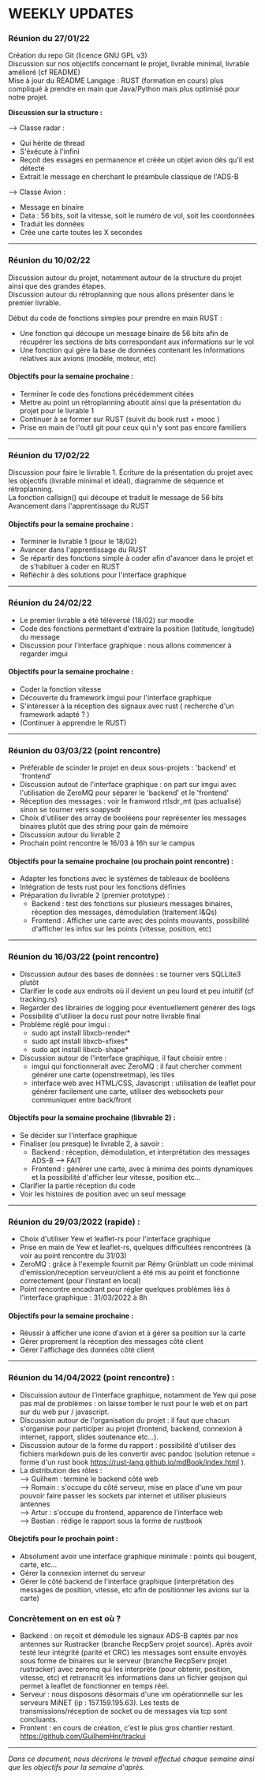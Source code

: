 # WEEKLY UPDATES

### Réunion du 27/01/22

Création du repo Git (licence GNU GPL v3)  
Discussion sur nos objectifs concernant le projet, livrable minimal, livrable amélioré (cf README)  
Mise à jour du README
Langage : RUST (formation en cours) plus compliqué à prendre en main que Java/Python mais plus optimisé pour notre projet.

**Discussion sur la structure :**  
  
--> Classe radar :  
* Qui hérite de thread  
* S'éxécute à l'infini
* Reçoit des essages en permanence et créée un objet avion dès qu'il est détecté
* Extrait le message en cherchant le préambule classique de l'ADS-B

--> Classe Avion :  
  
* Message en binaire
* Data : 56 bits, soit la vitesse, soit le numéro de vol, soit les coordonnées 
* Traduit les données 
* Crée une carte toutes les X secondes  
   
---
  
### Réunion du 10/02/22

Discussion autour du projet, notamment autour de la structure du projet ainsi que des grandes étapes.  
Discussion autour du rétroplanning que nous allons présenter dans le premier livrable. 

Début du code de fonctions simples pour prendre en main RUST : 
* Une fonction qui découpe un message binaire de 56 bits afin de récupérer les sections de bits correspondant aux informations sur le vol
* Une fonction qui gère la base de données contenant les informations relatives aux avions (modèle, moteur, etc)

#### Objectifs pour la semaine prochaine :  
* Terminer le code des fonctions précédemment citées
* Mettre au point un rétroplanning aboutit ainsi que la présentation du projet pour le livrable 1
* Continuer à se former sur RUST (suivit du book rust + mooc )
* Prise en main de l'outil git pour ceux qui n'y sont pas encore familiers  

---

### Réunion du 17/02/22

Discussion pour faire le livrable 1. 
Écriture de la présentation du projet avec les objectifs (livrable minimal et idéal), diagramme de séquence et rétroplanning.  
La fonction callsign() qui découpe et traduit le message de 56 bits 
Avancement dans l'apprentissage du RUST

#### Objectifs pour la semaine prochaine : 
* Terminer le livrable 1 (pour le 18/02)
* Avancer dans l'apprentissage du RUST
* Se répartir des fonctions simple à coder afin d'avancer dans le projet et de s'habituer à coder en RUST
* Réfléchir à des solutions pour l'interface graphique  

---

### Réunion du 24/02/22  

* Le premier livrable a été téléversé (18/02) sur moodle
* Code des fonctions permettant d'extraire la position (latitude, longitude) du message
* Discussion pour l'interface graphique : nous allons commencer à regarder imgui
  
#### Objectifs pour la semaine prochaine :  
* Coder la fonction vitesse
* Découverte du framework imgui pour l'interface graphique
* S'intéresser à la réception des signaux avec rust ( recherche d'un framework adapté ? )
* (Continuer à apprendre le RUST)

--- 

### Réunion du 03/03/22 (point rencontre)  

* Préférable de scinder le projet en deux sous-projets : 'backend' et 'frontend'
* Discussion autout de l'interface graphique : on part sur imgui avec l'utilisation de ZeroMQ pour séparer le 'backend' et le 'frontend'
* Réception des messages : voir le framword rtlsdr_mt (pas actualisé) sinon se tourner vers soapysdr
* Choix d'utiliser des array de booléens pour représenter les messages binaires plutôt que des string pour gain de mémoire
* Discussion autour du livrable 2
* Prochain point rencontre le 16/03 à 16h sur le campus

#### Objectifs pour la semaine prochaine (ou prochain point rencontre) :  

* Adapter les fonctions avec le systèmes de tableaux de booléens
* Intégration de tests rust pour les fonctions définies
* Préparation du livrable 2 (premier prototype) : 
  * Backend : test des fonctions sur plusieurs messages binaires, réception des messages, démodulation (traitement I&Qs)
  * Frontend : Afficher une carte avec des points mouvants, possibilité d'afficher les infos sur les points (vitesse, position, etc)

---

### Réunion du 16/03/22 (point rencontre)  

* Discussion autour des bases de données : se tourner vers SQLLite3 plutôt 
* Clarifier le code aux endroits où il devient un peu lourd et peu intuitif (cf tracking.rs)
* Regarder des librairies de logging pour éventuellement générer des logs
* Possibilité d'utiliser la docu rust pour notre livrable final
* Problème réglé pour imgui :
  * sudo apt install libxcb-render*
  * sudo apt install libxcb-xfixes*
  * sudo apt install libxcb-shape*
* Discussion autour de l'interface graphique, il faut choisir entre :  
  * imgui qui fonctionnerait avec ZeroMQ : il faut chercher comment générer une carte (openstreetmap), les tiles
  * interface web avec HTML/CSS, Javascript : utilisation de leaflet pour générer facilement une carte, utiliser des websockets pour communiquer entre back/front

#### Objectifs pour la semaine prochaine (libvrable 2) :  

* Se décider sur l'interface graphique
* Finaliser (ou presque) le livrable 2, à savoir :  
  * Backend : réception, démodulation, et interprétation des messages ADS-B --> FAIT
  * Frontend : générer une carte, avec à minima des points dynamiques et la possibilité d'afficher leur vitesse, position etc...
* Clarifier la partie réception du code
* Voir les histoires de position avec un seul message

---

### Réunion du 29/03/2022 (rapide) :  

* Choix d'utiliser Yew et leaflet-rs pour l'interface graphique
* Prise en main de Yew et leaflet-rs, quelques difficultées rencontrées (à voir au point rencontre du 31/03)
* ZeroMQ : grâce à l'exemple fournit par  Rémy Grünblatt un code minimal d'emission/reception serveur/client a été mis au point et fonctionne correctement (pour l'instant en local)
* Point rencontre encadrant pour régler quelques problèmes liés à l'interface graphique : 31/03/2022 à 8h


#### Objectifs pour la semaine prochaine :

* Réussir à afficher une icone d'avion et à gérer sa position sur la carte
* Gérer proprement la réception des messages côté client
* Gérer l'affichage des données côté client

---

### Réunion du 14/04/2022 (point rencontre) :  

* Discuission autour de l'interface graphique, notamment de Yew qui pose pas mal de problèmes : on laisse tomber le rust pour le web et on part sur du web pur / javascript.
* Discussion autour de l'organisation du projet : il faut que chacun s'organise pour participer au projet (frontend, backend, connexion à internet, rapport, slides soutenance etc...).
* Discussion autour de la forme du rapport : possibilité d'utiliser des fichiers markdown puis de les convertir avec pandoc (solution retenue = forme d'un rust book https://rust-lang.github.io/mdBook/index.html ).
* La distribution des rôles :  
--> Guilhem : termine le backend côté web  
--> Romain : s'occupe du côté serveur, mise en place d'une vm pour pouvoir faire passer les sockets par internet et utiliser plusieurs antennes  
--> Artur : s'occupe du frontend, apparence de l'interface web  
--> Bastian : rédige le rapport sous la forme de rustbook  

#### Obejctifs pour le prochain point :  
* Absolument avoir une interface graphique minimale : points qui bougent, carte, etc...
* Gérer la connexion internet du serveur
* Gérer le côté backend de l'interface graphique (interprétation des messages de position, vitesse, etc afin de positionner les avions sur la carte)

### Concrètement on en est où ? 
* Backend : on reçoit et démodule les signaux ADS-B captés par nos antennes sur Rustracker (branche RecpServ projet source). Après avoir testé leur intégrité (parité et CRC) les messages sont ensuite envoyés sous forme de binaires sur le serveur (branche RecpServ projet rustracker) avec zeromq qui les interprète (pour obtenir, position, vitesse, etc) et retranscrit les informations dans un fichier geojson qui permet à leaflet de fonctionner en temps réel.
* Serveur : nous disposons désormais d'une vm opérationnelle sur les serveurs MiNET (ip : 157.159.195.63). Les tests de transmissions/réception de socket ou de messages via tcp sont concluants.
* Frontent : en cours de création, c'est le plus gros chantier restant. https://github.com/GuilhemHnr/trackui

--- 

*Dans ce document, nous décrirons le travail effectué chaque semaine ainsi que les objectifs pour la semaine d'après.*
